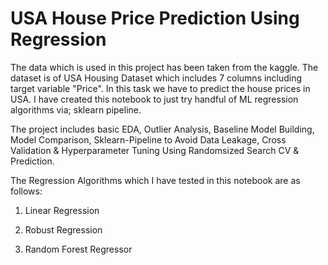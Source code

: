 # USA House Price Prediction Using Regression

The data which is used in this project has been taken from the kaggle. The dataset is of USA Housing Dataset which includes 7 columns including target variable "Price". In this task we have to predict the house prices in USA. I have created this notebook to just try handful of ML regression algorithms via; sklearn pipeline.

The project includes basic EDA, Outlier Analysis, Baseline Model Building, Model Comparison, Sklearn-Pipeline to Avoid Data Leakage, Cross Validation & Hyperparameter Tuning Using Randomsized Search CV & Prediction.

The Regression Algorithms which I have tested in this notebook are as follows:

1) Linear Regression

2) Robust Regression

3) Random Forest Regressor


